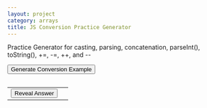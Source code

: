 ```yaml
---
layout: project
category: arrays
title: JS Conversion Practice Generator
---
```


<p>Practice Generator for casting, parsing, concatenation, parseInt(), toString(), +=, -=, ++, and --</p>

<button onclick="generateConcat()">Generate Conversion Example</button>
<pre id="concatOutput"></pre>
<table>
  <tr>
    <td><button onclick="revealConcatAnswer()">Reveal Answer</button></td>
    <td><span id="concatAnswer" style="display:none;"></span></td>
  </tr>
</table>

<script>
let concatType = "";
let valA, valB, operator, extra;

function generateConcat() {
  let roll = Math.random() * 5;
  operator = pickRandomOperator();

  if (roll < 1) {
    // --- Two String variables, parseInt, added ---
    concatType = "parseInt";
    valA = (Math.floor(Math.random() * 90) + 10).toString();
    valB = (Math.floor(Math.random() * 90) + 10).toString();
    extra = Math.floor(Math.random() * 7) + 1;

    let code = `let a = "${valA}";\nlet b = "${valB}";\n`;
    code += `b += ${extra};\n`;
    code +=          `let result = parseInt(a) + parseInt(b);\n`;

    if (operator === "++" || operator === "--") {
      code += `result${operator};\n`;
    } else {
      code += `result ${operator} ${extra};\n`;
    }
    code += `console.log(result);`;

    document.getElementById("concatOutput").innerText = code;
    
  } else if (roll < 2) {
    // --- Two strings, concatenated, then parseInt ---
    concatType = "concatParseInt";
    valA = (Math.floor(Math.random() * 90) + 10).toString();
    valB = (Math.floor(Math.random() * 90) + 10).toString();
    extra = Math.floor(Math.random() * 7) + 1;

    let code = `let a = "${valA}";\nlet b = "${valB}";\n`;
    code += `a += ${extra};\n`;
    code += `let result = parseInt(a + b);\n`;

    if (operator === "++" || operator === "--") {
      code += `result${operator};\n`;
    } else {
      code += `result ${operator} ${extra};\n`;
    }

    code += `console.log(result);`;
    
    document.getElementById("concatOutput").innerText = code;

  } else if (roll < 3) {
    // --- Two numbers, toString, concatenated ---
    concatType = "toString";
    valA = Math.floor(Math.random() * 50) + 1;
    valB = Math.floor(Math.random() * 50) + 1;
    extra = Math.floor(Math.random() * 9) + 1;
    let code = `let a = ${valA};\nlet b = ${valB};\n`;
    if (operator === "++" || operator === "--") {
      code += `a${operator};\n`;
    } else if (operator === "-=") {
      code += `b ${operator} ${extra};\n`; // concatenates string
    } else {
      code += `b ${operator} "${extra}";\n`; // concatenates string
    }

    code += `let result = a.toString() + b.toString();\n`;
    code += `result += ${extra};\n`;

    
    code += `console.log(result);`;

    document.getElementById("concatOutput").innerText = code;

  } else if (roll < 4) {
    // --- Two numbers, added, then toString ---
    concatType = "numbersToString";
    valA = Math.floor(Math.random() * 50) + 1;
    valB = Math.floor(Math.random() * 50) + 1;
    extra = Math.floor(Math.random() * 5) + 1;

    let code = `let a = ${valA};\nlet b = ${valB};\n` +
               `let result = a + b;\n`;

    if (operator === "++" || operator === "--") {
      code += `result${operator};\n`;
    } else {
      code += `result ${operator} ${extra};\n`;
    }

    code += `result = result.toString();\n`;
    code += `result += ${extra * 2};\n`;
    code += `console.log(result);`;

    document.getElementById("concatOutput").innerText = code;
}
  else {
    // --- String and number concatenated ---
    concatType = "mixed";
    let words = ["10", "11", "12", "13", "14"];
    valA = words[Math.floor(Math.random() * words.length)];
    valB = Math.floor(Math.random() * 50) + 1;
    extra = Math.floor(Math.random() * 4) + 1;

    let code = `let a = "${valA}";\nlet b = ${valB};\n`;
    code += `a += ${extra * 2};\n`;
    if (operator === "++" || operator === "--") {
      code += `b${operator};\n`;
    } else if (operator === "+=" ) {
      code += `b ${operator} "${extra}";\n`;
    }else {
      code += `b ${operator} ${extra};\n`;
    }
    code +=  `let result = a + b;\n`;

    
    code += `console.log(result);`;

    document.getElementById("concatOutput").innerText = code;
  }

  document.getElementById("concatAnswer").style.display = "none";
  document.getElementById("concatAnswer").innerText = "";
}

function revealConcatAnswer() {
  let result;
  let a, b;

  if (concatType === "parseInt") {
    a = parseInt(valA);
    b = parseInt(valB + extra.toString());
    result = a + b;

    if (operator === "++") {
      result++;
    } else if (operator === "--") {
      result--;
    } else if (operator === "+=") {
      result += extra;
    } else if (operator === "-=") {
      result -= extra;
    }

  }   else if (concatType === "concatParseInt") {
    a = valA;
    b = valB;
    result = parseInt(a + extra.toString() + b);

    if (operator === "++") {
      result++;
    } else if (operator === "--") {
      result--;
    } else if (operator === "+=") {
      result += extra;
    } else if (operator === "-=") {
      result -= extra;
    }

  } else if (concatType === "toString") {
    a = valA;
    b = valB;

    if (operator === "++") {
      a++;
    } else if (operator === "--") {
      a--;
    } else if (operator === "+=") {
      b += extra.toString();
    } else if (operator === "-=") {
      b -= extra; // coercion if b is string
    }

    result = a.toString() + b.toString() + extra.toString();

  } else if (concatType === "numbersToString") {
    result = valA + valB;

    if (operator === "++") {
      result++;
    } else if (operator === "--") {
      result--;
    } else if (operator === "+=") {
      result += extra;
    } else if (operator === "-=") {
      result -= extra;
    }
    extra *= 2;
    result = result.toString() + extra.toString();

  } else if (concatType === "mixed") {
    a = valA + extra * 2;
    b = valB;

    if (operator === "++") {
      b++;
    } else if (operator === "--") {
      b--;
    } else if (operator === "+=") {
      b += extra.toString();
    } else if (operator === "-=") {
      b -= extra;
    }

    result = a + b;
  
  
  }

  document.getElementById("concatAnswer").innerText = "Answer: " + result;
  document.getElementById("concatAnswer").style.display = "inline";
}


// --- Helpers ---
function pickRandomOperator() {
  let ops = ["+=", "-=", "++", "--"];
  return ops[Math.floor(Math.random() * ops.length)];
}

function evalOperator(val, op, extra) {
  if (op === "++") return ++val;
  if (op === "--") return --val;
  if (op === "+=") return val += (typeof val === "string" ? extra.toString() : extra);
  if (op === "-=") return val -= (typeof val === "string" ? parseInt(extra) : extra);
}

// Generate one on load
generateConcat();
</script>
